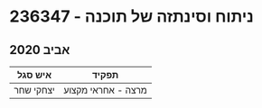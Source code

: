 # 236347 - ניתוח וסינתזה של תוכנה

## אביב 2020

| איש סגל | תפקיד |
| ---- | ---- |
| יצחקי שחר | מרצה - אחראי מקצוע |

